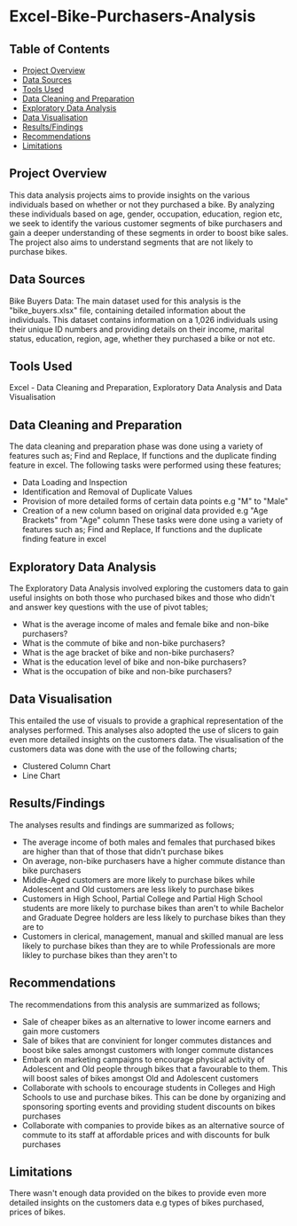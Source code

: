 # Excel-Bike-Purchasers-Analysis

## Table of Contents

- [Project Overview](#project-overview)
- [Data Sources](#data-sources)
- [Tools Used](#Tools-Used)
- [Data Cleaning and Preparation](#Data-Cleaning-and-Preparation)
- [Exploratory Data Analysis](#Exploratory-Data-Analysis)
- [Data Visualisation](#Data-Visualisation)
- [Results/Findings](#Results/Findings)
- [Recommendations](#Recommendations)
- [Limitations](#Limitations)


## Project Overview

This data analysis projects aims to provide insights on the various individuals based on whether or not they purchased a bike. By analyzing these individuals based on age, gender, occupation, education, region etc, we seek to identify the various customer segments of bike purchasers and gain a deeper understanding of these segments in order to boost bike sales. The project also aims to understand segments that are not likely to purchase bikes.

## Data Sources
Bike Buyers Data: The main dataset used for this analysis is the "bike_buyers.xlsx" file, containing detailed information about the individuals. This dataset contains information on a 1,026 individuals using their unique ID numbers and providing details on their income, marital status, education, region, age, whether they purchased a bike or not etc.

## Tools Used
Excel - Data Cleaning and Preparation, Exploratory Data Analysis and Data Visualisation

## Data Cleaning and Preparation
The data cleaning and preparation phase was done using a variety of features such as; Find and Replace, If functions and the duplicate finding feature in excel. The following tasks were performed using these features;
- Data Loading and Inspection
- Identification and Removal of Duplicate Values
- Provision of more detailed forms of certain data points e.g "M" to "Male"
- Creation of a new column based on original data provided e.g "Age Brackets" from "Age" column
These tasks were done using a variety of features such as; Find and Replace, If functions and the duplicate finding feature in excel

## Exploratory Data Analysis
The Exploratory Data Analysis involved exploring the customers data to gain useful insights on both those who purchased bikes and those who didn't and answer key questions with the use of pivot tables;
- What is the average income of males and female bike and non-bike purchasers?
- What is the commute of bike and non-bike purchasers?
- What is the age bracket of bike and non-bike purchasers?
- What is the education level of bike and non-bike purchasers?
- What is the occupation of bike and non-bike purchasers?

## Data Visualisation
This entailed the use of visuals to provide a graphical representation of the analyses performed. This analyses also adopted the use of slicers to gain even more detailed insights on the customers data. The visualisation of the customers data was done with the use of the following charts;
- Clustered Column Chart
- Line Chart

## Results/Findings
The analyses results and findings are summarized as follows;
- The average income of both males and females that purchased bikes are higher than that of those that didn't purchase bikes
- On average, non-bike purchasers have a higher commute distance than bike purchasers
- Middle-Aged customers are more likely to purchase bikes while Adolescent and Old customers are less likely to purchase bikes
- Customers in High School, Partial College and Partial High School students are more likely to purchase bikes than aren't to while Bachelor and Graduate Degree holders are less likely to purchase bikes than they are to
- Customers in clerical, management, manual and skilled manual are less likely to purchase bikes than they are to while Professionals are more likley to purchase bikes than they aren't to

## Recommendations
The recommendations from this analysis are summarized as follows;

- Sale of cheaper bikes as an alternative to lower income earners and gain more customers
- Sale of bikes that are convinient for longer commutes distances and boost bike sales amongst customers with longer commute distances
- Embark on marketing campaigns to encourage physical activity of Adolescent and Old people through bikes that a favourable to them. This will boost sales of bikes amongst Old and Adolescent customers
- Collaborate with schools to encourage students in Colleges and High Schools to use and purchase bikes. This can be done by organizing and sponsoring sporting events and providing student discounts on bikes purchases
- Collaborate with companies to provide bikes as an alternative source of commute to its staff at affordable prices and with discounts for bulk purchases

## Limitations
There wasn't enough data provided on the bikes to provide even more detailed insights on the customers data e.g types of bikes purchased, prices of bikes.

